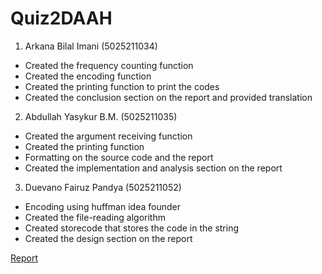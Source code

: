 # Quiz2DAAH

1. Arkana Bilal Imani           (5025211034)
- Created the frequency counting function
- Created the encoding function
- Created the printing function to print the codes
- Created the conclusion section on the report and provided translation

2. Abdullah Yasykur B.M.        (5025211035)
- Created the argument receiving function
- Created the printing function 
- Formatting on the source code and the report
- Created the implementation and analysis section on the report

3. Duevano Fairuz Pandya        (5025211052)
- Encoding using huffman idea founder
- Created the file-reading algorithm
- Created storecode that stores the code in the string
- Created the design section on the report

[Report](https://docs.google.com/document/d/1HbeSJKv8TvBFJpD3CsExhCNzDWxVESa5U7HnqrJYTPU/edit)
